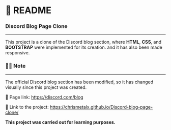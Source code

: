 # :page_with_curl: README<br/>
### Discord Blog Page Clone<br/>
***
This project is a clone of the Discord blog section, where **HTML**, **CSS**, and **BOOTSTRAP** were implemented for its creation. and it has also been made responsive.<br/>

### :memo::pencil: Note<br/>
***
The official Discord blog section has been modified, so it has changed visually since this project was created.

:link: Page link: https://discord.com/blog<br/>

:link: Link to the project:  https://chrismetalx.github.io/Discord-blog-page-clone/<br/>

**This project was carried out for learning purposes.**
